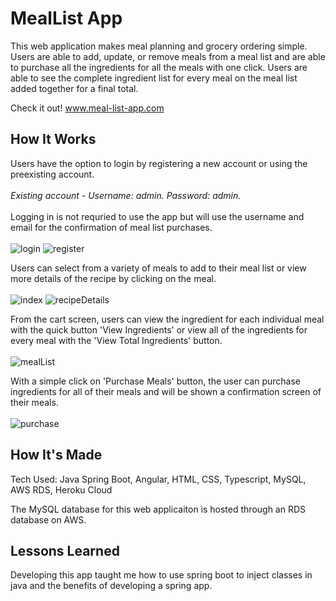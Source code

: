 # MealList App
This web application makes meal planning and grocery ordering simple. Users are able to add, update, or remove meals from a meal list and are able to purchase all the ingredients for all the meals with one click. Users are able to see the complete ingredient list for every meal on the meal list added together for a final total.

Check it out! <a href="http://www.meal-list-app.com/">www.meal-list-app.com</a>

## How It Works
Users have the option to login by registering a new account or using the preexisting account. <br /><br />
*Existing account - Username: admin. Password: admin.* <br /><br />
Logging in is not requried to use the app but will use the username and email for the confirmation of meal list purchases.<br /><br />
![login](https://github.com/user-attachments/assets/e90b9bd5-8c6f-45fa-8e19-3d41a17d3c98)
![register](https://github.com/user-attachments/assets/2c08b039-aa60-4d6d-88d9-0a97b941511a)

Users can select from a variety of meals to add to their meal list or view more details of the recipe by clicking on the meal.<br /><br />
![index](https://github.com/user-attachments/assets/e4fd3eeb-e590-45b7-9acc-38b46e301831)
![recipeDetails](https://github.com/user-attachments/assets/50fbf31f-cbed-4602-82c9-3291d7d0e660)

From the cart screen, users can view the ingredient for each individual meal with the quick button 'View Ingredients' or view all of the ingredients for every meal with the 'View Total Ingredients' button.<br /><br />
![mealList](https://github.com/user-attachments/assets/8108ba5a-344a-429b-987a-e9cb2f1f577e)

With a simple click on 'Purchase Meals' button, the user can purchase ingredients for all of their meals and will be shown a confirmation screen of their meals.<br /><br />
![purchase](https://github.com/user-attachments/assets/f95ce665-5173-43a1-9cde-02af2b01f69e)

## How It's Made
Tech Used: Java Spring Boot, Angular, HTML, CSS, Typescript, MySQL, AWS RDS, Heroku Cloud

The MySQL database for this web applicaiton is hosted through an RDS database on AWS.

## Lessons Learned
Developing this app taught me how to use spring boot to inject classes in java and the benefits of developing a spring app.
